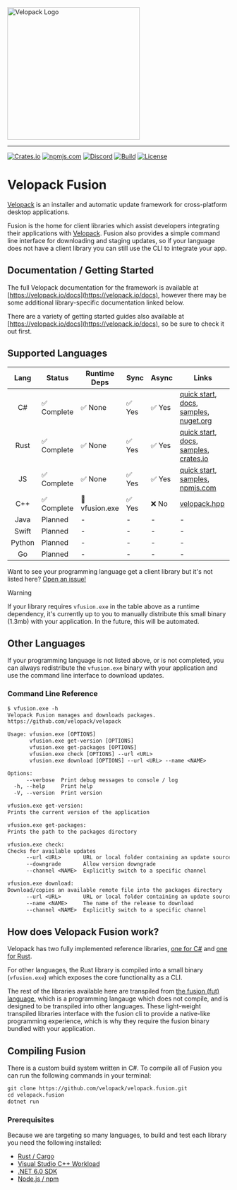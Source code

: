 <a href="https://velopack.io">
<picture>
  <source media="(prefers-color-scheme: dark)" srcset="https://raw.githubusercontent.com/velopack/velopack/master/docfx/images/velopack-white.svg">
  <img alt="Velopack Logo" src="https://raw.githubusercontent.com/velopack/velopack/master/docfx/images/velopack-black.svg" width="300">
</picture>
</a>

---

[![Crates.io](https://img.shields.io/crates/v/velopack?style=flat-square)](https://crates.io/crates/velopack)
[![npmjs.com](https://img.shields.io/npm/v/velopack?style=flat-square)](https://www.npmjs.com/package/velopack)
[![Discord](https://img.shields.io/discord/767856501477343282?style=flat-square&color=purple)](https://discord.gg/CjrCrNzd3F)
[![Build](https://img.shields.io/github/actions/workflow/status/velopack/velopack.fusion/build.yml?branch=master&style=flat-square)](https://github.com/velopack/velopack.fusion/actions)
[![License](https://img.shields.io/github/license/velopack/velopack.fusion?style=flat-square)](https://github.com/velopack/velopack/blob/master/LICENSE)

# Velopack Fusion

[Velopack](https://velopack.io) is an installer and automatic update framework for cross-platform desktop applications.

Fusion is the home for client libraries which assist developers integrating their applications with [Velopack](https://velopack.io). Fusion also provides a simple command line interface for downloading and staging updates, so if your language does not have a client library you can still use the CLI to integrate your app.

## Documentation / Getting Started
The full Velopack documentation for the framework is available at [https://velopack.io/docs](https://velopack.io/docs), however there may be some additional library-specific documentation linked below.

There are a variety of getting started guides also available at [https://velopack.io/docs](https://velopack.io/docs), so be sure to check it out first.

## Supported Languages

| Lang | Status | Runtime Deps | Sync | Async | Links |
|:-:|---|---|---|---|---|
| C# | ✅ Complete | ✅ None | ✅ Yes | ✅ Yes | [quick start](https://velopack.io/docs/getting-started/csharp.html), [docs](https://velopack.io/docs/updating/overview.html), [samples](https://github.com/velopack/velopack/tree/master/samples), [nuget.org](https://nuget.org/packages/velopack) |
| Rust | ✅ Complete | ✅ None | ✅ Yes | ✅ Yes | [quick start](https://velopack.io/docs/getting-started/rust.html), [docs](https://docs.rs/velopack), [samples](https://github.com/velopack/velopack.fusion/tree/master/for-rust/samples/iced), [crates.io](crates.io/crates/velopack) |
| JS | ✅ Complete | ✅ None | ✅ Yes | ✅ Yes | [quick start](https://github.com/velopack/velopack.fusion/tree/master/for-js/README.md), [samples](https://github.com/velopack/velopack.fusion/tree/master/for-js/samples/electron-forge), [npmjs.com](https://www.npmjs.com/package/velopack) |
| C++ | ✅ Complete | 🔶 vfusion.exe | ✅ Yes | ❌ No | [velopack.hpp](https://github.com/velopack/velopack.fusion/tree/master/for-cpp) |
| Java | Planned | - | - | - | - |
| Swift | Planned | - | - | - | - |
| Python | Planned | - | - | - | - |
| Go | Planned | - | - | - | - |

Want to see your programming language get a client library but it's not listed here? [Open an issue!](https://github.com/velopack/velopack.fusion/issues)

> [!WARNING]
> If your library requires `vfusion.exe` in the table above as a runtime dependency, it's currently up to you to manually distribute this small binary (1.3mb) with your application. In the future, this will be automated.

## Other Languages
If your programming language is not listed above, or is not completed, you can always redistribute the `vfusion.exe` binary with your application and use the command line interface to download updates.

### Command Line Reference
```txt
$ vfusion.exe -h
Velopack Fusion manages and downloads packages.
https://github.com/velopack/velopack

Usage: vfusion.exe [OPTIONS]
       vfusion.exe get-version [OPTIONS]
       vfusion.exe get-packages [OPTIONS]
       vfusion.exe check [OPTIONS] --url <URL>
       vfusion.exe download [OPTIONS] --url <URL> --name <NAME>

Options:
      --verbose  Print debug messages to console / log
  -h, --help     Print help
  -V, --version  Print version

vfusion.exe get-version:
Prints the current version of the application

vfusion.exe get-packages:
Prints the path to the packages directory

vfusion.exe check:
Checks for available updates
      --url <URL>       URL or local folder containing an update source
      --downgrade       Allow version downgrade
      --channel <NAME>  Explicitly switch to a specific channel

vfusion.exe download:
Download/copies an available remote file into the packages directory
      --url <URL>       URL or local folder containing an update source
      --name <NAME>     The name of the release to download
      --channel <NAME>  Explicitly switch to a specific channel
```

## How does Velopack Fusion work?
Velopack has two fully implemented reference libraries, [one for C#](https://github.com/velopack/velopack) and [one for Rust](https://github.com/velopack/velopack.fusion/tree/master/for-rust).

For other languages, the Rust library is compiled into a small binary (`vfusion.exe`) which exposes the core functionality as a CLI. 

The rest of the libraries available here are transpiled from [the fusion (fut) language](https://github.com/fusionlanguage/fut), which is a programming langauge which does not compile, and is designed to be transpiled into other languages. These light-weight transpiled libraries interface with the fusion cli to provide a native-like programming experience, which is why they require the fusion binary bundled with your application. 

## Compiling Fusion
There is a custom build system written in C#. To compile all of Fusion you can run the following commands in your terminal:
```txt
git clone https://github.com/velopack/velopack.fusion.git
cd velopack.fusion
dotnet run
```

### Prerequisites
Because we are targeting so many languages, to build and test each library you need the following installed:
- [Rust / Cargo](https://www.rust-lang.org/tools/install)
- [Visual Studio C++ Workload](https://visualstudio.microsoft.com/downloads/)
- [.NET 6.0 SDK](https://dotnet.microsoft.com/en-us/download/dotnet/6.0)
- [Node.js / npm](https://nodejs.org/en/download)